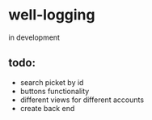 # well-logging

in development

## todo:
- search picket by id
- buttons functionality
- different views for different accounts
- create back end